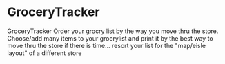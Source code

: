 # GroceryTracker
GroceryTracker
Order your grocry list by the way you move thru the store.
Choose/add many items to your grocrylist and print it by the best way to move thru the store
if there is time... resort your list for the "map/eisle layout" of a different store
